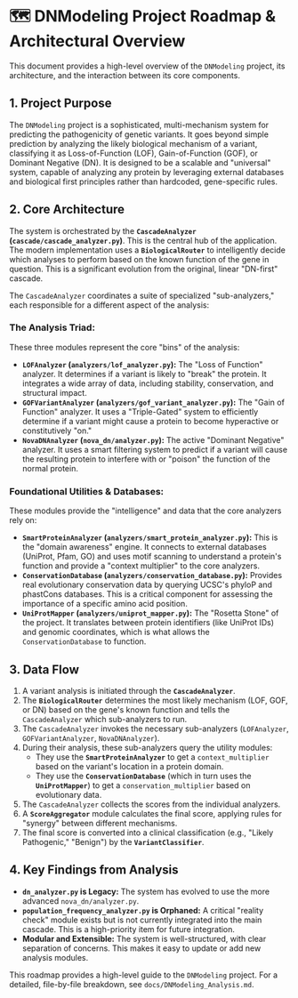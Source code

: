 # 🗺️ DNModeling Project Roadmap & Architectural Overview

This document provides a high-level overview of the `DNModeling` project, its architecture, and the interaction between its core components.

## 1. Project Purpose

The `DNModeling` project is a sophisticated, multi-mechanism system for predicting the pathogenicity of genetic variants. It goes beyond simple prediction by analyzing the likely biological mechanism of a variant, classifying it as Loss-of-Function (LOF), Gain-of-Function (GOF), or Dominant Negative (DN). It is designed to be a scalable and "universal" system, capable of analyzing any protein by leveraging external databases and biological first principles rather than hardcoded, gene-specific rules.

## 2. Core Architecture

The system is orchestrated by the **`CascadeAnalyzer` (`cascade/cascade_analyzer.py`)**. This is the central hub of the application. The modern implementation uses a **`BiologicalRouter`** to intelligently decide which analyses to perform based on the known function of the gene in question. This is a significant evolution from the original, linear "DN-first" cascade.

The `CascadeAnalyzer` coordinates a suite of specialized "sub-analyzers," each responsible for a different aspect of the analysis:

### The Analysis Triad:

These three modules represent the core "bins" of the analysis:

*   **`LOFAnalyzer` (`analyzers/lof_analyzer.py`):** The "Loss of Function" analyzer. It determines if a variant is likely to "break" the protein. It integrates a wide array of data, including stability, conservation, and structural impact.
*   **`GOFVariantAnalyzer` (`analyzers/gof_variant_analyzer.py`):** The "Gain of Function" analyzer. It uses a "Triple-Gated" system to efficiently determine if a variant might cause a protein to become hyperactive or constitutively "on."
*   **`NovaDNAnalyzer` (`nova_dn/analyzer.py`):** The active "Dominant Negative" analyzer. It uses a smart filtering system to predict if a variant will cause the resulting protein to interfere with or "poison" the function of the normal protein.

### Foundational Utilities & Databases:

These modules provide the "intelligence" and data that the core analyzers rely on:

*   **`SmartProteinAnalyzer` (`analyzers/smart_protein_analyzer.py`):** This is the "domain awareness" engine. It connects to external databases (UniProt, Pfam, GO) and uses motif scanning to understand a protein's function and provide a "context multiplier" to the core analyzers.
*   **`ConservationDatabase` (`analyzers/conservation_database.py`):** Provides real evolutionary conservation data by querying UCSC's phyloP and phastCons databases. This is a critical component for assessing the importance of a specific amino acid position.
*   **`UniProtMapper` (`analyzers/uniprot_mapper.py`):** The "Rosetta Stone" of the project. It translates between protein identifiers (like UniProt IDs) and genomic coordinates, which is what allows the `ConservationDatabase` to function.

## 3. Data Flow

1.  A variant analysis is initiated through the **`CascadeAnalyzer`**.
2.  The **`BiologicalRouter`** determines the most likely mechanism (LOF, GOF, or DN) based on the gene's known function and tells the `CascadeAnalyzer` which sub-analyzers to run.
3.  The `CascadeAnalyzer` invokes the necessary sub-analyzers (`LOFAnalyzer`, `GOFVariantAnalyzer`, `NovaDNAnalyzer`).
4.  During their analysis, these sub-analyzers query the utility modules:
    *   They use the **`SmartProteinAnalyzer`** to get a `context_multiplier` based on the variant's location in a protein domain.
    *   They use the **`ConservationDatabase`** (which in turn uses the **`UniProtMapper`**) to get a `conservation_multiplier` based on evolutionary data.
5.  The `CascadeAnalyzer` collects the scores from the individual analyzers.
6.  A **`ScoreAggregator`** module calculates the final score, applying rules for "synergy" between different mechanisms.
7.  The final score is converted into a clinical classification (e.g., "Likely Pathogenic," "Benign") by the **`VariantClassifier`**.

## 4. Key Findings from Analysis

*   **`dn_analyzer.py` is Legacy:** The system has evolved to use the more advanced `nova_dn/analyzer.py`.
*   **`population_frequency_analyzer.py` is Orphaned:** A critical "reality check" module exists but is not currently integrated into the main cascade. This is a high-priority item for future integration.
*   **Modular and Extensible:** The system is well-structured, with clear separation of concerns. This makes it easy to update or add new analysis modules.

This roadmap provides a high-level guide to the `DNModeling` project. For a detailed, file-by-file breakdown, see `docs/DNModeling_Analysis.md`.
